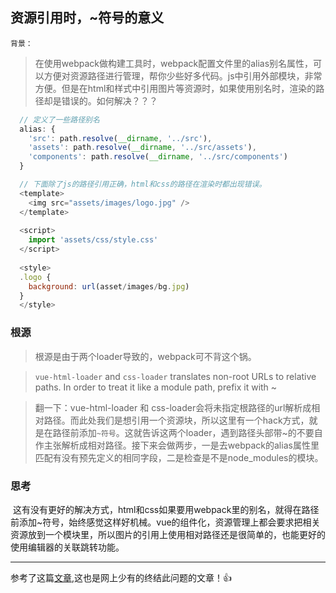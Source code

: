 ## 资源引用时，~符号的意义

`背景：`
> 在使用webpack做构建工具时，webpack配置文件里的alias别名属性，可以方便对资源路径进行管理，帮你少些好多代码。js中引用外部模块，非常方便。但是在html和样式中引用图片等资源时，如果使用别名时，渲染的路径却是错误的。如何解决？？？

```js
  // 定义了一些路径别名
  alias: {
    'src': path.resolve(__dirname, '../src'),
    'assets': path.resolve(__dirname, '../src/assets'),
    'components': path.resolve(__dirname, '../src/components')
  }
```

```js
  // 下面除了js的路径引用正确，html和css的路径在渲染时都出现错误。
  <template>
    <img src="assets/images/logo.jpg" />
  </template>
  
  <script>
    import 'assets/css/style.css'
  </script>
  
  <style>
  .logo {
    background: url(asset/images/bg.jpg)
  }
  </style>
```

### 根源
> 根源是由于两个loader导致的，webpack可不背这个锅。

> `vue-html-loader` and `css-loader` translates non-root URLs to relative paths. In order to treat it like a module path, prefix it with ~ 

> 翻一下：vue-html-loader 和 css-loader会将未指定根路径的url解析成相对路径。而此处我们是想引用一个资源块，所以这里有一个hack方式，就是在路径前添加`~符号`。这就告诉这两个loader，遇到路径头部带~的不要自作主张解析成相对路径。接下来会做两步，一是去webpack的alias属性里匹配有没有预先定义的相同字段，二是检查是不是node_modules的模块。


### 思考
  这有没有更好的解决方式，html和css如果要用webpack里的别名，就得在路径前添加~符号，始终感觉这样好机械。vue的组件化，资源管理上都会要求把相关资源放到一个模块里，所以图片的引用上使用相对路径还是很简单的，也能更好的使用编辑器的关联跳转功能。



------

参考了这篇[文章](https://segmentfault.com/a/1190000008107976),这也是网上少有的终结此问题的文章！👍
